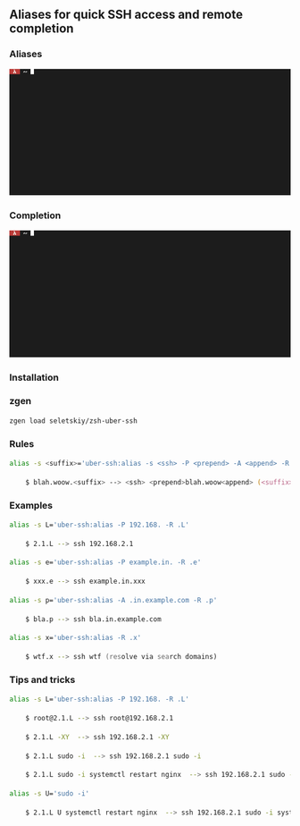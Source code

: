 ## Aliases for quick SSH access and remote completion

### Aliases
![alias demo](https://raw.githubusercontent.com/seletskiy/zsh-uber-ssh/master/example.gif)

### Completion
![completion demo](https://raw.githubusercontent.com/seletskiy/zsh-uber-ssh/master/example-completion.gif)

### Installation
### zgen

```zsh
zgen load seletskiy/zsh-uber-ssh
```

### Rules

```zsh
alias -s <suffix>='uber-ssh:alias -s <ssh> -P <prepend> -A <append> -R <suffix>' -->

    $ blah.woow.<suffix> --> <ssh> <prepend>blah.woow<append> (<suffix> is removed)
```

### Examples

```zsh
alias -s L='uber-ssh:alias -P 192.168. -R .L'

    $ 2.1.L --> ssh 192.168.2.1

alias -s e='uber-ssh:alias -P example.in. -R .e'

    $ xxx.e --> ssh example.in.xxx

alias -s p='uber-ssh:alias -A .in.example.com -R .p'

    $ bla.p --> ssh bla.in.example.com

alias -s x='uber-ssh:alias -R .x'

    $ wtf.x --> ssh wtf (resolve via search domains)
```

### Tips and tricks

```zsh
alias -s L='uber-ssh:alias -P 192.168. -R .L'

    $ root@2.1.L --> ssh root@192.168.2.1

    $ 2.1.L -XY  --> ssh 192.168.2.1 -XY

    $ 2.1.L sudo -i  --> ssh 192.168.2.1 sudo -i

    $ 2.1.L sudo -i systemctl restart nginx  --> ssh 192.168.2.1 sudo -i systemctl restart nginx

alias -s U='sudo -i'

    $ 2.1.L U systemctl restart nginx  --> ssh 192.168.2.1 sudo -i systemctl restart nginx
```
